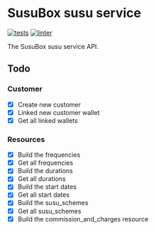 # SusuBox susu service

[![tests](https://github.com/JustSteveKing/api-kit/actions/workflows/tests.yml/badge.svg)](https://github.com/JustSteveKing/api-kit/actions/workflows/tests.yml)
[![linter](https://github.com/JustSteveKing/api-kit/actions/workflows/lint.yml/badge.svg)](https://github.com/JustSteveKing/api-kit/actions/workflows/lint.yml)

The SusuBox susu service API.

## Todo

### Customer
- [x] Create new customer
- [x] Linked new customer wallet
- [x] Get all linked wallets

### Resources
- [x] Build the frequencies
- [x] Get all frequencies
- [x] Build the durations
- [x] Get all durations
- [x] Build the start dates
- [x] Get all start dates
- [x] Build the susu_schemes
- [x] Get all susu_schemes
- [x] Build the commission_and_charges resource
